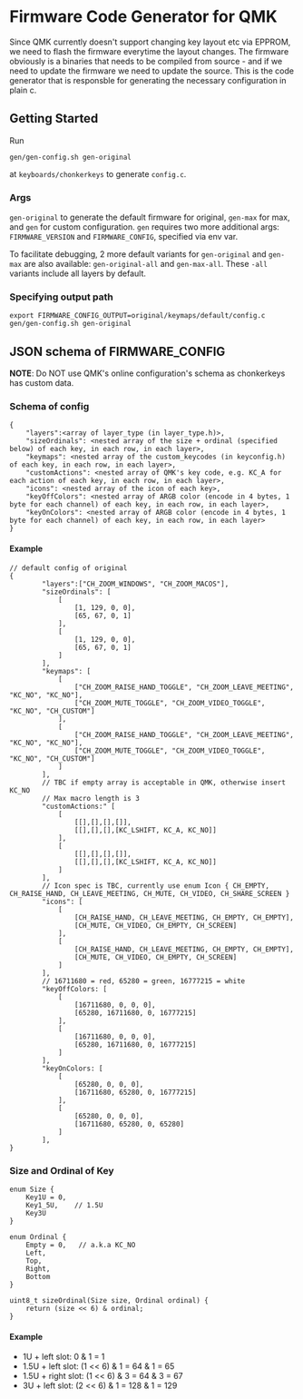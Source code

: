 # Firmware Code Generator for QMK

Since QMK currently doesn't support changing key layout etc via EPPROM, we need to flash the firmware everytime the layout changes. The firmware obviously is a binaries that needs to be compiled from source - and if we need to update the firmware we need to update the source. This is the code generator that is responsble for generating the necessary configuration in plain c.

## Getting Started

Run
```
gen/gen-config.sh gen-original
```
at `keyboards/chonkerkeys` to generate `config.c`. 

### Args

`gen-original` to generate the default firmware for original, `gen-max` for max, and `gen` for custom configuration. `gen` requires two more additional args: `FIRMWARE_VERSION` and `FIRMWARE_CONFIG`, specified via env var.

To facilitate debugging, 2 more default variants for `gen-original` and `gen-max` are also available: `gen-original-all` and `gen-max-all`. These `-all` variants include all layers by default.

### Specifying output path

```
export FIRMWARE_CONFIG_OUTPUT=original/keymaps/default/config.c
gen/gen-config.sh gen-original
```

## JSON schema of FIRMWARE_CONFIG

**NOTE**: Do NOT use QMK's online configuration's schema as chonkerkeys has custom data.

### Schema of config

```
{
    "layers":<array of layer_type (in layer_type.h)>,
	"sizeOrdinals": <nested array of the size + ordinal (specified below) of each key, in each row, in each layer>,
	"keymaps": <nested array of the custom_keycodes (in keyconfig.h) of each key, in each row, in each layer>,
	"customActions": <nested array of QMK's key code, e.g. KC_A for each action of each key, in each row, in each layer>,
	"icons": <nested array of the icon of each key>,
	"keyOffColors": <nested array of ARGB color (encode in 4 bytes, 1 byte for each channel) of each key, in each row, in each layer>,
	"keyOnColors": <nested array of ARGB color (encode in 4 bytes, 1 byte for each channel) of each key, in each row, in each layer>
}
```

#### Example

```
// default config of original
{
		"layers":["CH_ZOOM_WINDOWS", "CH_ZOOM_MACOS"],
		"sizeOrdinals": [
			[
				[1, 129, 0, 0],
				[65, 67, 0, 1]
			],
			[
				[1, 129, 0, 0],
				[65, 67, 0, 1]
			]
		],
		"keymaps": [
   			[
        		["CH_ZOOM_RAISE_HAND_TOGGLE", "CH_ZOOM_LEAVE_MEETING", "KC_NO", "KC_NO"],
        		["CH_ZOOM_MUTE_TOGGLE", "CH_ZOOM_VIDEO_TOGGLE", "KC_NO", "CH_CUSTOM"]
    		],
    		[
        		["CH_ZOOM_RAISE_HAND_TOGGLE", "CH_ZOOM_LEAVE_MEETING", "KC_NO", "KC_NO"],
        		["CH_ZOOM_MUTE_TOGGLE", "CH_ZOOM_VIDEO_TOGGLE", "KC_NO", "CH_CUSTOM"]
    		]
		],
		// TBC if empty array is acceptable in QMK, otherwise insert KC_NO
		// Max macro length is 3
		"customActions:" [
			[
				[[],[],[],[]],
				[[],[],[],[KC_LSHIFT, KC_A, KC_NO]]
			],
			[
				[[],[],[],[]],
				[[],[],[],[KC_LSHIFT, KC_A, KC_NO]]
			]
		],
		// Icon spec is TBC, currently use enum Icon { CH_EMPTY, CH_RAISE_HAND, CH_LEAVE_MEETING, CH_MUTE, CH_VIDEO, CH_SHARE_SCREEN }
		"icons": [
			[
				[CH_RAISE_HAND, CH_LEAVE_MEETING, CH_EMPTY, CH_EMPTY],
				[CH_MUTE, CH_VIDEO, CH_EMPTY, CH_SCREEN]
			],
			[
				[CH_RAISE_HAND, CH_LEAVE_MEETING, CH_EMPTY, CH_EMPTY],
				[CH_MUTE, CH_VIDEO, CH_EMPTY, CH_SCREEN]
			]
		],
		// 16711680 = red, 65280 = green, 16777215 = white
		"keyOffColors: [
			[
				[16711680, 0, 0, 0],
				[65280, 16711680, 0, 16777215]
			],
			[
				[16711680, 0, 0, 0],
				[65280, 16711680, 0, 16777215]
			]
		],
		"keyOnColors: [
			[
				[65280, 0, 0, 0],
				[16711680, 65280, 0, 16777215]
			],
			[
				[65280, 0, 0, 0],
				[16711680, 65280, 0, 65280]
			]
		],
}
```

### Size and Ordinal of Key

```
enum Size {
    Key1U = 0,
    Key1_5U,    // 1.5U
    Key3U
}

enum Ordinal {
    Empty = 0,   // a.k.a KC_NO
    Left,
    Top,
    Right,
    Bottom
}

uint8_t sizeOrdinal(Size size, Ordinal ordinal) {
    return (size << 6) & ordinal;
}
```

#### Example

- 1U + left slot: 0 & 1 = 1
- 1.5U + left slot: (1 << 6) & 1 = 64 & 1 = 65
- 1.5U + right slot: (1 << 6) & 3 = 64 & 3 = 67
- 3U + left slot: (2 << 6) & 1 = 128 & 1 = 129
